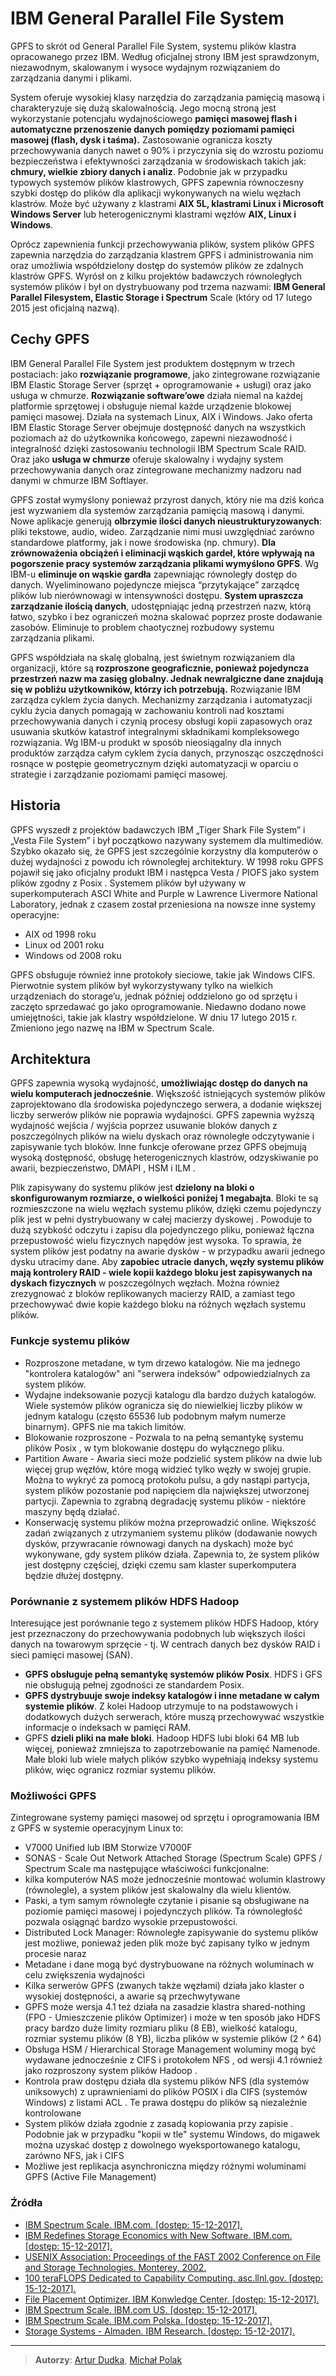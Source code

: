 IBM General Parallel File System
===========================

GPFS to skrót od General Parallel File System, systemu plików klastra opracowanego przez IBM. Według oficjalnej strony IBM jest sprawdzonym, niezawodnym, skalowanym i wysoce wydajnym rozwiązaniem do zarządzania danymi i plikami. 

System oferuje wysokiej klasy narzędzia do zarządzania pamięcią masową i charakteryzuje się dużą skalowalnością. Jego mocną stroną jest wykorzystanie potencjału wydajnościowego **pamięci masowej flash i automatyczne przenoszenie danych pomiędzy poziomami pamięci masowej (flash, dysk i taśma).** Zastosowanie ogranicza koszty przechowywania danych nawet o 90% i przyczynia się do wzrostu poziomu bezpieczeństwa i efektywności zarządzania w środowiskach takich jak: **chmury, wielkie zbiory danych i analiz**. Podobnie jak w przypadku typowych systemów plików klastrowych, GPFS zapewnia równoczesny szybki dostęp do plików dla aplikacji wykonywanych na wielu węzłach klastrów. Może być używany z klastrami **AIX 5L, klastrami Linux i Microsoft Windows Server** lub heterogenicznymi klastrami węzłów **AIX, Linux i Windows**. 

Oprócz zapewnienia funkcji przechowywania plików, system plików GPFS zapewnia narzędzia do zarządzania klastrem GPFS i administrowania nim oraz umożliwia współdzielony dostęp do systemów plików ze zdalnych klastrów GPFS. Wyrósł on z kilku projektów badawczych równoległych systemów plików i był on dystrybuowany pod trzema nazwami: **IBM General Parallel Filesystem, Elastic Storage i Spectrum** Scale (który od 17 lutego 2015 jest oficjalną nazwą).


## Cechy GPFS
IBM General Parallel File System jest produktem dostępnym w trzech postaciach: jako **rozwiązanie programowe**, jako zintegrowane rozwiązanie IBM Elastic Storage Server (sprzęt + oprogramowanie + usługi) oraz jako usługa w chmurze. **Rozwiązanie software’owe** działa niemal na każdej platformie sprzętowej i obsługuje niemal każde urządzenie blokowej pamięci masowej. Działa na systemach Linux, AIX i Windows. Jako oferta IBM Elastic Storage Server obejmuje dostępność danych na wszystkich poziomach aż do użytkownika końcowego, zapewni niezawodność i integralność dzięki zastosowaniu technologii IBM Spectrum Scale RAID. Oraz jako **usługa w chmurze** oferuje skalowalny i wydajny system przechowywania danych oraz zintegrowane mechanizmy nadzoru nad danymi w chmurze IBM Softlayer.

GPFS został wymyślony ponieważ przyrost danych, który nie ma dziś końca jest wyzwaniem dla systemów zarządzania pamięcią masową i danymi. Nowe aplikacje generują **olbrzymie ilości danych nieustrukturyzowanych**: pliki tekstowe, audio, wideo. Zarządzanie nimi musi uwzględniać zarówno standardowe platformy, jak i nowe środowiska (np. chmury). **Dla zrównoważenia obciążeń i eliminacji wąskich gardeł, które wpływają na pogorszenie pracy systemów zarządzania plikami wymyślono GPFS**. Wg IBM-u **eliminuje on wąskie gardła** zapewniając równoległy dostęp do danych. Wyeliminowano pojedyncze miejsca “przytykające” zarządcę plików lub nierównowagi w intensywności dostępu. **System upraszcza zarządzanie ilością danych**, udostępniając jedną przestrzeń nazw, którą łatwo, szybko i bez ograniczeń można skalować poprzez proste dodawanie zasobów. Eliminuje to problem chaotycznej rozbudowy systemu zarządzania plikami.

GPFS współdziała na skalę globalną, jest świetnym rozwiązaniem dla organizacji, które są **rozproszone geograficznie, ponieważ pojedyncza przestrzeń nazw ma zasięg globalny. Jednak newralgiczne dane znajdują się w pobliżu użytkowników, którzy ich potrzebują.** Rozwiązanie IBM zarządza cyklem życia danych. Mechanizmy zarządzania i automatyzacji cyklu życia danych pomagają w zachowaniu kontroli nad kosztami przechowywania danych i czynią procesy obsługi kopii zapasowych oraz usuwania skutków katastrof integralnymi składnikami kompleksowego rozwiązania. Wg IBM-u produkt w sposób nieosiągalny dla innych produktów zarządza całym cyklem życia danych, przynosząc oszczędności rosnące w postępie geometrycznym dzięki automatyzacji w oparciu o strategie i zarządzanie poziomami pamięci masowej.

## Historia
GPFS wyszedł z projektów badawczych IBM „Tiger Shark File System” i „Vesta File System” i był początkowo nazywany systemem dla multimediów. Szybko okazało się, że GPFS jest szczególnie korzystny dla komputerów o dużej wydajności z powodu ich równoległej architektury. W 1998 roku GPFS pojawił się jako oficjalny produkt IBM i następca Vesta / PIOFS jako system plików zgodny z Posix .
Systemem plików był używany w superkomputerach ASCI White and Purple w Lawrence Livermore National Laboratory, jednak z czasem został przeniesiona na nowsze inne systemy operacyjne:
* AIX od 1998 roku
* Linux od 2001 roku
* Windows od 2008 roku

GPFS obsługuje również inne protokoły sieciowe, takie jak Windows CIFS. Pierwotnie system plików był wykorzystywany tylko na wielkich urządzeniach do storage’u, jednak później oddzielono go od sprzętu i zaczęto sprzedawać go jako oprogramowanie. Niedawno dodano nowe umiejętności, takie jak klastry współdzielone. W dniu 17 lutego 2015 r. Zmieniono jego nazwę na IBM w Spectrum Scale.

## Architektura
GPFS zapewnia wysoką wydajność, **umożliwiając dostęp do danych na wielu komputerach jednocześnie**. Większość istniejących systemów plików zaprojektowano dla środowiska pojedynczego serwera, a dodanie większej liczby serwerów plików nie poprawia wydajności. GPFS zapewnia wyższą wydajność wejścia / wyjścia poprzez usuwanie bloków danych z poszczególnych plików na wielu dyskach oraz równoległe odczytywanie i zapisywanie tych bloków. Inne funkcje oferowane przez GPFS obejmują wysoką dostępność, obsługę heterogenicznych klastrów, odzyskiwanie po awarii, bezpieczeństwo, DMAPI , HSM i ILM .

Plik zapisywany do systemu plików jest **dzielony na bloki o skonfigurowanym rozmiarze, o wielkości poniżej 1 megabajta**. Bloki te są rozmieszczone na wielu węzłach systemu plików, dzięki czemu pojedynczy plik jest w pełni dystrybuowany w całej macierzy dyskowej . Powoduje to dużą szybkość odczytu i zapisu dla pojedynczego pliku, ponieważ łączna przepustowość wielu fizycznych napędów jest wysoka. To sprawia, że system plików jest podatny na awarie dysków - w przypadku awarii jednego dysku utracimy dane. Aby **zapobiec utracie danych, węzły systemu plików mają kontrolery RAID - wiele kopii każdego bloku jest zapisywanych na dyskach fizycznych** w poszczególnych węzłach. Można również zrezygnować z bloków replikowanych macierzy RAID, a zamiast tego przechowywać dwie kopie każdego bloku na różnych węzłach systemu plików.

### Funkcje systemu plików
* Rozproszone metadane, w tym drzewo katalogów. Nie ma jednego "kontrolera katalogów" ani "serwera indeksów" odpowiedzialnych za system plików.
* Wydajne indeksowanie pozycji katalogu dla bardzo dużych katalogów. Wiele systemów plików ogranicza się do niewielkiej liczby plików w jednym katalogu (często 65536 lub podobnym małym numerze binarnym). GPFS nie ma takich limitów.
* Blokowanie rozproszone - Pozwala to na pełną semantykę systemu plików Posix , w tym blokowanie dostępu do wyłącznego pliku.
* Partition Aware - Awaria sieci może podzielić system plików na dwie lub więcej grup węzłów, które mogą widzieć tylko węzły w swojej grupie. Można to wykryć za pomocą protokołu pulsu, a gdy nastąpi partycja, system plików pozostanie pod napięciem dla największej utworzonej partycji. Zapewnia to zgrabną degradację systemu plików - niektóre maszyny będą działać.
* Konserwację systemu plików można przeprowadzić online. Większość zadań związanych z utrzymaniem systemu plików (dodawanie nowych dysków, przywracanie równowagi danych na dyskach) może być wykonywane, gdy system plików działa. Zapewnia to, że system plików jest dostępny częściej, dzięki czemu sam klaster superkomputera będzie dłużej dostępny.

### Porównanie z systemem plików HDFS Hadoop
Interesujące jest porównanie tego z systemem plików HDFS Hadoop, który jest przeznaczony do przechowywania podobnych lub większych ilości danych na towarowym sprzęcie - tj. W centrach danych bez dysków RAID i sieci pamięci masowej (SAN).
* **GPFS obsługuje pełną semantykę systemów plików Posix**. HDFS i GFS nie obsługują pełnej zgodności ze standardem Posix.
* **GPFS dystrybuuje swoje indeksy katalogów i inne metadane w całym systemie plików**. Z kolei Hadoop utrzymuje to na podstawowych i dodatkowych dużych serwerach, które muszą przechowywać wszystkie informacje o indeksach w pamięci RAM.
* GPFS **dzieli pliki na małe bloki**. Hadoop HDFS lubi bloki 64 MB lub więcej, ponieważ zmniejsza to zapotrzebowanie na pamięć Namenode. Małe bloki lub wiele małych plików szybko wypełniają indeksy systemu plików, więc ogranicz rozmiar systemu plików.

### Możliwości GPFS
Zintegrowane systemy pamięci masowej od sprzętu i oprogramowania IBM z GPFS w systemie operacyjnym Linux to:
* V7000 Unified lub IBM Storwize V7000F
* SONAS - Scale Out Network Attached Storage (Spectrum Scale)
GPFS / Spectrum Scale ma następujące właściwości funkcjonalne:
* kilka komputerów NAS może jednocześnie montować wolumin klastrowy (równolegle), a system plików jest skalowalny dla wielu klientów.
* Paski, a tym samym równoległe czytanie i pisanie są obsługiwane na poziomie pamięci masowej i pojedynczych plików. Ta równoległość pozwala osiągnąć bardzo wysokie przepustowości.
* Distributed Lock Manager: Równoległe zapisywanie do systemu plików jest możliwe, ponieważ jeden plik może być zapisany tylko w jednym procesie naraz
* Metadane i dane mogą być dystrybuowane na różnych woluminach w celu zwiększenia wydajności
* Kilka serwerów GPFS (zwanych także węzłami) działa jako klaster o wysokiej dostępności, a awarie są przechwytywane
* GPFS może wersja 4.1 też działa na zasadzie klastra shared-nothing (FPO - Umieszczenie plików Optimizer) i może w ten sposób jako HDFS pracy
bardzo duże limity rozmiaru pliku (8 EB), wielkość katalogu, rozmiar systemu plików (8 YB), liczba plików w systemie plików (2 ^ 64)
* Obsługa HSM / Hierarchical Storage Management
woluminy mogą być wydawane jednocześnie z CIFS i protokołem NFS , od wersji 4.1 również jako rozproszony system plików Hadoop .
* Kontrola praw dostępu działa dla systemu plików NFS (dla systemów uniksowych) z uprawnieniami do plików POSIX i dla CIFS (systemów Windows) z listami ACL . Te prawa dostępu do plików są niezależnie kontrolowane
* System plików działa zgodnie z zasadą kopiowania przy zapisie . Podobnie jak w przypadku "kopii w tle" systemu Windows, do migawek można uzyskać dostęp z dowolnego wyeksportowanego katalogu, zarówno NFS, jak i CIFS
* Możliwe jest replikacja asynchroniczna między różnymi woluminami GPFS (Active File Management)

### Źródła
- [IBM Spectrum Scale. IBM.com. [dostęp: 15-12-2017].](https://www.ibm.com/us-en/marketplace/scale-out-file-and-object-storage/details#product-header-top)
- [IBM Redefines Storage Economics with New Software. IBM.com. [dostęp: 15-12-2017].](http://www-03.ibm.com/press/us/en/pressrelease/46093.wss)
- [USENIX Association: Proceedings of the FAST 2002 Conference on File and Storage Technologies. Monterey, 2002.](https://www.usenix.org/legacy/events/fast02/full_papers/schmuck/schmuck.pdf)
- [100 teraFLOPS Dedicated to Capability Computing. asc.llnl.gov. [dostęp: 15-12-2017].](https://asc.llnl.gov/computing_resources/purple/)
- [File Placement Optimizer. IBM Konwledge Center. [dostęp: 15-12-2017].](https://www.ibm.com/support/knowledgecenter/en/STXKQY_4.2.3/com.ibm.spectrum.scale.v4r23.doc/bl1adv_fposettings.htm)
- [IBM Spectrum Scale. IBM.com US. [dostęp: 15-12-2017].](https://www.ibm.com/en-us/marketplace/scale-out-file-and-object-storage)
- [IBM Spectrum Scale. IBM.com Polska. [dostęp: 15-12-2017].](https://www-03.ibm.com/systems/pl/storage/spectrum/scale/)
- [Storage Systems - Almaden. IBM Research. [dostęp: 15-12-2017].](https://researcher.watson.ibm.com/researcher/view_group.php?id=4203)

---
> **Autorzy**: [Artur Dudka](https://github.com/eVenent), [Michał Polak](https://github.com/polakmic)
